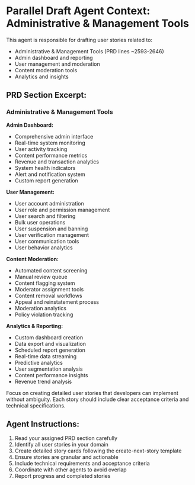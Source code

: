# Parallel Draft Agent Context: Administrative & Management Tools

This agent is responsible for drafting user stories related to:
- Administrative & Management Tools (PRD lines ~2593-2646)
- Admin dashboard and reporting
- User management and moderation
- Content moderation tools
- Analytics and insights

## PRD Section Excerpt:
### Administrative & Management Tools

**Admin Dashboard:**
- Comprehensive admin interface
- Real-time system monitoring
- User activity tracking
- Content performance metrics
- Revenue and transaction analytics
- System health indicators
- Alert and notification system
- Custom report generation

**User Management:**
- User account administration
- User role and permission management
- User search and filtering
- Bulk user operations
- User suspension and banning
- User verification management
- User communication tools
- User behavior analytics

**Content Moderation:**
- Automated content screening
- Manual review queue
- Content flagging system
- Moderator assignment tools
- Content removal workflows
- Appeal and reinstatement process
- Moderation analytics
- Policy violation tracking

**Analytics & Reporting:**
- Custom dashboard creation
- Data export and visualization
- Scheduled report generation
- Real-time data streaming
- Predictive analytics
- User segmentation analysis
- Content performance insights
- Revenue trend analysis

Focus on creating detailed user stories that developers can implement without ambiguity. Each story should include clear acceptance criteria and technical specifications.

## Agent Instructions:
1. Read your assigned PRD section carefully
2. Identify all user stories in your domain
3. Create detailed story cards following the create-next-story template
4. Ensure stories are granular and actionable
5. Include technical requirements and acceptance criteria
6. Coordinate with other agents to avoid overlap
7. Report progress and completed stories